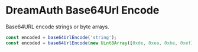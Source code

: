 # DreamAuth Base64Url Encode

Base64URL encode strings or byte arrays.

```ts
const encoded = base64UrlEncode('string');
const encoded = base64UrlEncode(new Uint8Array([0xde, 0xea, 0xbe, 0xef]));
```
